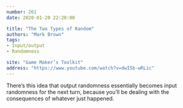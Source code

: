 ```yaml
---
number: 261
date: 2020-01-20 22:20:00

title: "The Two Types of Random"
authors: "Mark Brown"
tags:
- Input/output
- Randomness

site: "Game Maker’s Toolkit"
address: "https://www.youtube.com/watch?v=dwI5b-wRLic"
---
```


There’s this idea that output randomness essentially becomes input randomness for the next turn, because you’ll be dealing with the consequences of whatever just happened.
